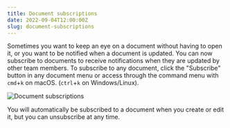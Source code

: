 ```yaml
---
title: Document subscriptions
date: 2022-09-04T12:00:00Z
slug: document-subscriptions
---
```


Sometimes you want to keep an eye on a document without having to open it, or you want to be notified when a document is updated. You can now subscribe to documents to receive notifications when they are updated by other team members. To subscribe to any document, click the "Subscribe" button in any document menu or access through the command menu with `cmd`+`k` on macOS. (`ctrl`+`k` on Windows/Linux).

![Document subscriptions](/images/document-subscriptions.png)

You will automatically be subscribed to a document when you create or edit it, but you can unsubscribe at any time.
